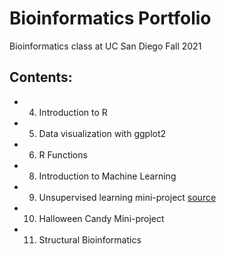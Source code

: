 # Bioinformatics Portfolio
Bioinformatics class at UC San Diego Fall 2021

## Contents:

* 04. Introduction to R
* 05. Data visualization with ggplot2
* 06. R Functions
* 08. Introduction to Machine Learning
* 09. Unsupervised learning mini-project [source](https://github.com/yuz541/bggn213/blob/main/class09_mini_project/class09.Rmd)
* 10. Halloween Candy Mini-project
* 11. Structural Bioinformatics
